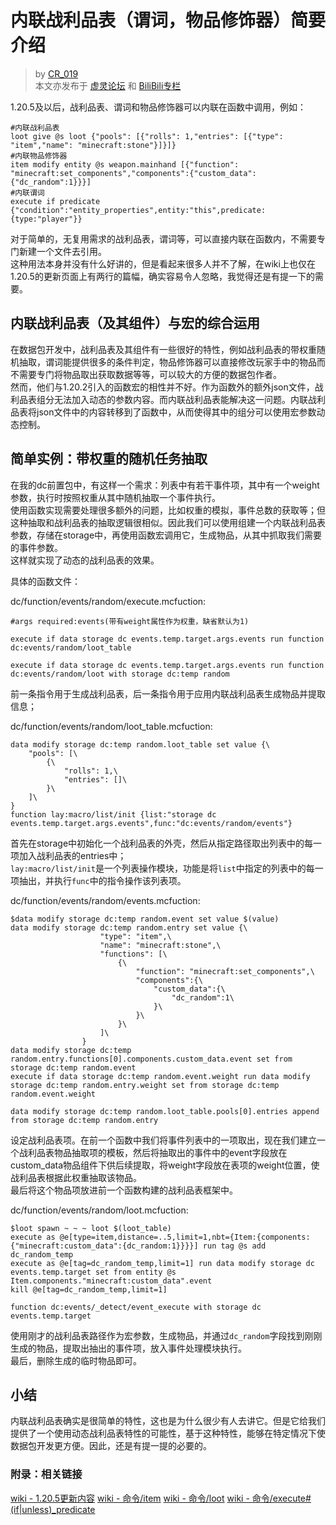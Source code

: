 # 内联战利品表（谓词，物品修饰器）简要介绍
> by [CR_019](https://space.bilibili.com/85292644)  
> 本文亦发布于 [虚灵论坛](https://etis.vcsofficial.site/d/24) 和 [BiliBili专栏](https://www.bilibili.com/opus/999689054460051464?spm_id_from=333.1387.0.0)

1.20.5及以后，战利品表、谓词和物品修饰器可以内联在函数中调用，例如：
```mcfunction
#内联战利品表
loot give @s loot {"pools": [{"rolls": 1,"entries": [{"type": "item","name": "minecraft:stone"}]}]}
#内联物品修饰器
item modify entity @s weapon.mainhand [{"function": "minecraft:set_components","components":{"custom_data":{"dc_random":1}}}]
#内联谓词
execute if predicate {"condition":"entity_properties",entity:"this",predicate:{type:"player"}}
```
对于简单的，无复用需求的战利品表，谓词等，可以直接内联在函数内，不需要专门新建一个文件去引用。  
这种用法本身并没有什么好讲的，但是看起来很多人并不了解，在wiki上也仅在1.20.5的更新页面上有两行的篇幅，确实容易令人忽略，我觉得还是有提一下的需要。

## 内联战利品表（及其组件）与宏的综合运用
在数据包开发中，战利品表及其组件有一些很好的特性，例如战利品表的带权重随机抽取，谓词能提供很多的条件判定，物品修饰器可以直接修改玩家手中的物品而不需要专门将物品取出获取数据等等，可以较大的方便的数据包作者。  
然而，他们与1.20.2引入的函数宏的相性并不好。作为函数外的额外json文件，战利品表组分无法加入动态的参数内容。而内联战利品表能解决这一问题。内联战利品表将json文件中的内容转移到了函数中，从而使得其中的组分可以使用宏参数动态控制。

## 简单实例：带权重的随机任务抽取
在我的dc前置包中，有这样一个需求：列表中有若干事件项，其中有一个weight参数，执行时按照权重从其中随机抽取一个事件执行。  
使用函数实现需要处理很多额外的问题，比如权重的模拟，事件总数的获取等；但这种抽取和战利品表的抽取逻辑很相似。因此我们可以使用组建一个内联战利品表参数，存储在storage中，再使用函数宏调用它，生成物品，从其中抓取我们需要的事件参数。  
这样就实现了动态的战利品表的效果。

具体的函数文件：

dc/function/events/random/execute.mcfuction:
```mcfunction
#args required:events(带有weight属性作为权重，缺省默认为1)

execute if data storage dc events.temp.target.args.events run function dc:events/random/loot_table

execute if data storage dc events.temp.target.args.events run function dc:events/random/loot with storage dc:temp random
```
前一条指令用于生成战利品表，后一条指令用于应用内联战利品表生成物品并提取信息；

dc/function/events/random/loot_table.mcfuction:
```mcfunction
data modify storage dc:temp random.loot_table set value {\
    "pools": [\
        {\
            "rolls": 1,\
            "entries": []\
        }\
    ]\
}
function lay:macro/list/init {list:"storage dc events.temp.target.args.events",func:"dc:events/random/events"}
```
首先在storage中初始化一个战利品表的外壳，然后从指定路径取出列表中的每一项加入战利品表的entries中；  
`lay:macro/list/init`是一个列表操作模块，功能是将`list`中指定的列表中的每一项抽出，并执行`func`中的指令操作该列表项。  

dc/function/events/random/events.mcfuction:
```mcfunction
$data modify storage dc:temp random.event set value $(value)
data modify storage dc:temp random.entry set value {\
                    "type": "item",\
                    "name": "minecraft:stone",\
                    "functions": [\
                        {\
                            "function": "minecraft:set_components",\
                            "components":{\
                                "custom_data":{\
                                    "dc_random":1\
                                }\
                            }\
                        }\
                    ]\
                }
data modify storage dc:temp random.entry.functions[0].components.custom_data.event set from storage dc:temp random.event
execute if data storage dc:temp random.event.weight run data modify storage dc:temp random.entry.weight set from storage dc:temp random.event.weight

data modify storage dc:temp random.loot_table.pools[0].entries append from storage dc:temp random.entry
```
设定战利品表项。在前一个函数中我们将事件列表中的一项取出，现在我们建立一个战利品表物品抽取项的模板，然后将抽取出的事件中的event字段放在custom_data物品组件下供后续提取，将weight字段放在表项的weight位置，使战利品表根据此权重抽取该物品。  
最后将这个物品项放进前一个函数构建的战利品表框架中。

dc/function/events/random/loot.mcfuction:
```mcfunction
$loot spawn ~ ~ ~ loot $(loot_table)
execute as @e[type=item,distance=..5,limit=1,nbt={Item:{components:{"minecraft:custom_data":{dc_random:1}}}}] run tag @s add dc_random_temp
execute as @e[tag=dc_random_temp,limit=1] run data modify storage dc events.temp.target set from entity @s Item.components."minecraft:custom_data".event
kill @e[tag=dc_random_temp,limit=1]

function dc:events/_detect/event_execute with storage dc events.temp.target
```
使用刚才的战利品表路径作为宏参数，生成物品，并通过`dc_random`字段找到刚刚生成的物品，提取出抽出的事件项，放入事件处理模块执行。  
最后，删除生成的临时物品即可。

## 小结
内联战利品表确实是很简单的特性，这也是为什么很少有人去讲它。但是它给我们提供了一个使用动态战利品表特性的可能性，基于这种特性，能够在特定情况下使数据包开发更方便。因此，还是有提一提的必要的。

### 附录：相关链接
[wiki - 1.20.5更新内容](https://zh.minecraft.wiki/w/1.20.5)
[wiki - 命令/item](https://zh.minecraft.wiki/w/%E5%91%BD%E4%BB%A4/item)
[wiki - 命令/loot](https://zh.minecraft.wiki/w/%E5%91%BD%E4%BB%A4/loot)
[wiki - 命令/execute#(if|unless)_predicate](https://zh.minecraft.wiki/w/%E5%91%BD%E4%BB%A4/execute#(if|unless)_predicate)